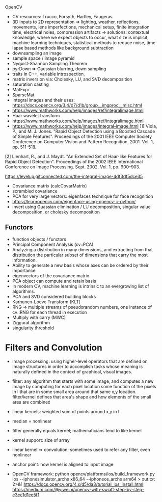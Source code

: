 OpenCV
* CV resources: Trucco, Forsyth, Hartley, Faugeras
* 3D inputs to 2D representation =>  lighting, weather, reflections, movements, lens imperfections, mechanical setup, finite integration time, electrical noies, compression artifacts => solutions: contextual knowledge, where we expect objects to occur, what size is implicit, machine learning techniques, statistical methods to reduce noise, time-lapse based methods like background subtraction
* downsampling an image
* sample space / image pyramid
* Nyquist-Shannon Sampling Theorem
* pyrDown => Gaussian blurring, down sampling
* traits in C++, variable introspection, 
* matrix inversion via: Cholesky, LU, and SVD decomposition
* saturation casting
* MatExpr
* SparseMat
* Integral images and their uses: https://docs.opencv.org/3.4/d7/d1b/group__imgproc__misc.html
* https://www.mathworks.com/help/images/ref/integralimage.html
* Haar wavelet transform
* https://www.mathworks.com/help/images/ref/integralimage.html
* https://www.mathworks.com/help/images/integral-image.html
[1] Viola, P., and M. J. Jones. "Rapid Object Detection using a Boosted Cascade of Simple Features". Proceedings of the 2001 IEEE Computer Society Conference on Computer Vision and Pattern Recognition. 2001. Vol. 1, pp. 511–518.

[2] Lienhart, R., and J. Maydt. "An Extended Set of Haar-like Features for Rapid Object Detection". Proceedings of the 2002 IEEE International Conference on Image Processing. Sept. 2002. Vol. 1, pp. 900–903.

https://levelup.gitconnected.com/the-integral-image-4df3df5dce35

* Covariance matrix (calcCovarMatrix)
* scrambled covariance
* PCA for very large vectors: eigenfaces technique for face recognition
* https://learnopencv.com/eigenface-using-opencv-c-python/
* invert using Guassian elimination / LU decomposition, singular value decomposition, or cholesky decomposition

## Functors

* function objects / functors
* Principal Component Analysis (cv::PCA)
* Analyzing a distribution in many dimensions, and extracting from that distribution the particular
subset of dimensions that carry the most information.
* Ability to generate a new basis whose axes can be ordered by their importance
* eigenvectors of the covariance matrix
* PCA object can compute and retain basis
* In modern CV, machine learning is intrinsic to an evergrowing list of algorithms.
* PCA and SVD considered building blocks
* Karhunen-Loeve Transform (KLT)
* RNG => multiple streams of pseudorandom numbers, one instance of cv::RNG for each thread in execution
* Multiply with carry (MWC) 
* Ziggurat algorithm
* singularity threshold

# Filters and Convolution

* image processing: using higher-level operators that are defined on image structures in order to accomplish tasks whose meaning is naturally defined in the context of graphical, visual images.
* filter: any algorithm that starts with some image, and computes a new image by computing for each pixel location some function of the pixels in I that are in some small area around that same x,y location. filter/kernel defines that area's shape and how elements of the small area are combined
* linear kernels: weighted sum of points around x,y in I
* median = nonlinear
* filter generally equals kernel; mathematicians tend to like kernel
* kernel support: size of array 
* linear kernel => convolution; sometimes used to refer any filter, even nonlinear
* anchor point: how kernel is aligned to input image

* OpenCV framework: python opencv/platforms/ios/build_framework.py ios --iphonesimulator_archs x86_64  --iphoneos_archs arm64 > out.txt 2>&1
https://docs.opencv.org/4.x/d5/da3/tutorial_ios_install.html
https://medium.com/@yiweini/opencv-with-swiaft-step-by-step-c3cc1d1ee5f1